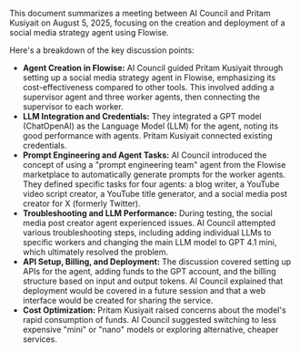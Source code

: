 This document summarizes a meeting between AI Council and Pritam Kusiyait on August 5, 2025, focusing on the creation and deployment of a social media strategy agent using Flowise.

Here's a breakdown of the key discussion points:

  * **Agent Creation in Flowise:** AI Council guided Pritam Kusiyait through setting up a social media strategy agent in Flowise, emphasizing its cost-effectiveness compared to other tools. This involved adding a supervisor agent and three worker agents, then connecting the supervisor to each worker.
  * **LLM Integration and Credentials:** They integrated a GPT model (ChatOpenAI) as the Language Model (LLM) for the agent, noting its good performance with agents. Pritam Kusiyait connected existing credentials.
  * **Prompt Engineering and Agent Tasks:** AI Council introduced the concept of using a "prompt engineering team" agent from the Flowise marketplace to automatically generate prompts for the worker agents. They defined specific tasks for four agents: a blog writer, a YouTube video script creator, a YouTube title generator, and a social media post creator for X (formerly Twitter).
  * **Troubleshooting and LLM Performance:** During testing, the social media post creator agent experienced issues. AI Council attempted various troubleshooting steps, including adding individual LLMs to specific workers and changing the main LLM model to GPT 4.1 mini, which ultimately resolved the problem.
  * **API Setup, Billing, and Deployment:** The discussion covered setting up APIs for the agent, adding funds to the GPT account, and the billing structure based on input and output tokens. AI Council explained that deployment would be covered in a future session and that a web interface would be created for sharing the service.
  * **Cost Optimization:** Pritam Kusiyait raised concerns about the model's rapid consumption of funds. AI Council suggested switching to less expensive "mini" or "nano" models or exploring alternative, cheaper services.
